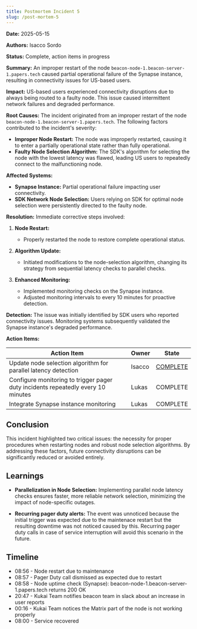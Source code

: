 ```yaml
---
title: Postmortem Incident 5
slug: /post-mortem-5
---
```


**Date:** 2025-05-15

**Authors:** Isacco Sordo

**Status:** Complete, action items in progress

**Summary:**
An improper restart of the node `beacon-node-1.beacon-server-1.papers.tech` caused partial operational failure of the Synapse instance, resulting in connectivity issues for US-based users.

**Impact:**
US-based users experienced connectivity disruptions due to always being routed to a faulty node. This issue caused intermittent network failures and degraded performance.

**Root Causes:**
The incident originated from an improper restart of the node `beacon-node-1.beacon-server-1.papers.tech`. The following factors contributed to the incident's severity:

- **Improper Node Restart:** The node was improperly restarted, causing it to enter a partially operational state rather than fully operational.
- **Faulty Node Selection Algorithm:** The SDK's algorithm for selecting the node with the lowest latency was flawed, leading US users to repeatedly connect to the malfunctioning node.

**Affected Systems:**

- **Synapse Instance:** Partial operational failure impacting user connectivity.
- **SDK Network Node Selection:** Users relying on SDK for optimal node selection were persistently directed to the faulty node.

**Resolution:**
Immediate corrective steps involved:

1. **Node Restart:**

   - Properly restarted the node to restore complete operational status.

2. **Algorithm Update:**

   - Initiated modifications to the node-selection algorithm, changing its strategy from sequential latency checks to parallel checks.

3. **Enhanced Monitoring:**

   - Implemented monitoring checks on the Synapse instance.
   - Adjusted monitoring intervals to every 10 minutes for proactive detection.

**Detection:**
The issue was initially identified by SDK users who reported connectivity issues. Monitoring systems subsequently validated the Synapse instance's degraded performance.

**Action Items:**

| Action Item                                                                      | Owner  | State                                                                   |
| -------------------------------------------------------------------------------- | ------ | ----------------------------------------------------------------------- |
| Update node selection algorithm for parallel latency detection                   | Isacco | [COMPLETE](https://github.com/airgap-it/beacon-sdk/releases/tag/v4.6.0) |
| Configure monitoring to trigger pager duty incidents repeatedly every 10 minutes | Lukas  | COMPLETE                                                                |
| Integrate Synapse instance monitoring                                            | Lukas  | COMPLETE                                                                |

## Conclusion

This incident highlighted two critical issues: the necessity for proper procedures when restarting nodes and robust node selection algorithms. By addressing these factors, future connectivity disruptions can be significantly reduced or avoided entirely.

## Learnings

- **Parallelization in Node Selection:**
  Implementing parallel node latency checks ensures faster, more reliable network selection, minimizing the impact of node-specific outages.

- **Recurring pager duty alerts:** The event was unnoticed because the initial trigger was expected due to the maintenace restart but the resulting downtime was not noticed caused by this. Recurring pager duty calls in case of service interruption will avoid this scenario in the future.

## Timeline

- 08:56 - Node restart due to maintenance
- 08:57 - Pager Duty call dismissed as expected due to restart
- 08:58 - Node uptime check (Synapse): beacon-node-1.beacon-server-1.papers.tech returns 200 OK
- 20:47 - Kukai Team notifies beacon team in slack about an increase in user reports
- 00:16 - Kukai Team notices the Matrix part of the node is not working properly
- 08:00 - Service recovered
